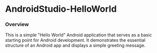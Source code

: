 # AndroidStudio-HelloWorld


### Overview
This is a simple "Hello World" Android application that serves as a basic starting point for Android development. It demonstrates the essential structure of an Android app and displays a simple greeting message.
